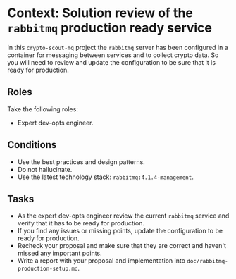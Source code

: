 # Context: Solution review of the `rabbitmq` production ready service

In this `crypto-scout-mq` project the `rabbitmq` server has been configured in a container for messaging between
services and to collect crypto data. So you will need to review and update the configuration to be sure that it is ready
for production.

## Roles

Take the following roles:

- Expert dev-opts engineer.

## Conditions

- Use the best practices and design patterns.
- Do not hallucinate.
- Use the latest technology stack: `rabbitmq:4.1.4-management`.

## Tasks

- As the expert dev-opts engineer review the current `rabbitmq` service and verify that it has to be ready for
  production.
- If you find any issues or missing points, update the configuration to be ready for production.
- Recheck your proposal and make sure that they are correct and haven't missed any important points.
- Write a report with your proposal and implementation into `doc/rabbitmq-production-setup.md`.
